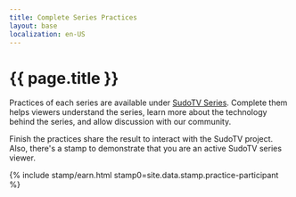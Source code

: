```yaml
---
title: Complete Series Practices
layout: base
localization: en-US
---
```


# {{ page.title }}

Practices of each series are available under [SudoTV Series](https://series.sudo.tv). Complete them helps viewers understand the series, learn more about the technology behind the series, and allow discussion with our community.

Finish the practices share the result to interact with the SudoTV project. Also, there's a stamp to demonstrate that you are an active SudoTV series viewer.

{% include stamp/earn.html
    stamp0=site.data.stamp.practice-participant
%}